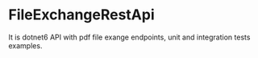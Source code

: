 # FileExchangeRestApi
It is dotnet6 API with pdf file exange endpoints, unit and integration tests examples.
